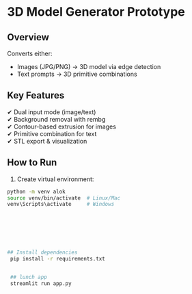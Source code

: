 # 3D Model Generator Prototype

## Overview
Converts either:
- Images (JPG/PNG) → 3D model via edge detection
- Text prompts → 3D primitive combinations

## Key Features
✔ Dual input mode (image/text)  
✔ Background removal with rembg  
✔ Contour-based extrusion for images  
✔ Primitive combination for text  
✔ STL export & visualization  

## How to Run
1. Create virtual environment:
```bash
python -m venv alok
source venv/bin/activate  # Linux/Mac
venv\Scripts\activate     # Windows







## Install dependencies
 pip install -r requirements.txt


 ## lunch app
 streamlit run app.py